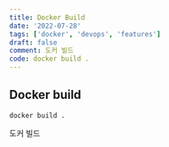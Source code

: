 ```yaml
---
title: Docker Build
date: '2022-07-28'
tags: ['docker', 'devops', 'features']
draft: false
comment: 도커 빌드
code: docker build .
---
```


## Docker build

```docker
docker build .
```

도커 빌드
